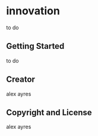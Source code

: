 # innovation

to do

## Getting Started

to do

## Creator

alex ayres

## Copyright and License

alex ayres